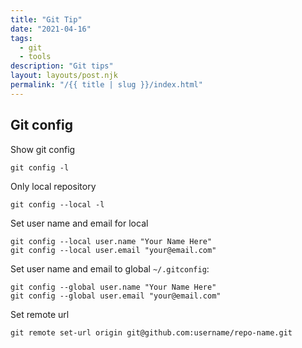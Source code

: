 ```yaml
---
title: "Git Tip"
date: "2021-04-16"
tags:
  - git
  - tools
description: "Git tips"
layout: layouts/post.njk
permalink: "/{{ title | slug }}/index.html"
---
```


## Git config

Show git config

```shell
git config -l
```

Only local repository

```shell
git config --local -l
```

Set user name and email for local

```shell
git config --local user.name "Your Name Here"
git config --local user.email "your@email.com"
```

Set user name and email to global `~/.gitconfig`:

```shell
git config --global user.name "Your Name Here"
git config --global user.email "your@email.com"
```

Set remote url

```shell
git remote set-url origin git@github.com:username/repo-name.git
```
